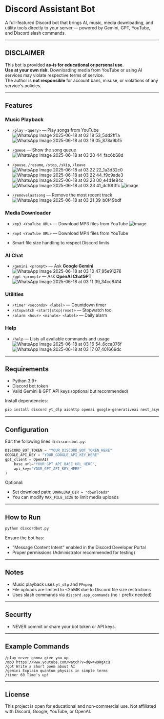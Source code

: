 
# Discord Assistant Bot

A full-featured Discord bot that brings AI, music, media downloading, and utility tools directly to your server — powered by Gemini, GPT, YouTube, and Discord slash commands.

---

## DISCLAIMER

This bot is provided **as-is for educational or personal use**.  
**Use at your own risk.** Downloading media from YouTube or using AI services may violate respective terms of service.  
The author is **not responsible** for account bans, misuse, or violations of any service's policies.

---

## Features

### Music Playback
- `/play <query>` — Play songs from YouTube
  ![WhatsApp Image 2025-06-18 at 03 18 53_5dd2ff1a](https://github.com/user-attachments/assets/1b957178-8b65-4b63-97c3-32020006c221)
  ![WhatsApp Image 2025-06-18 at 03 19 05_878a9b15](https://github.com/user-attachments/assets/9a42a2d7-5ca0-41a6-932c-345337ec8f98)


- `/queue` — Show the song queue
  ![WhatsApp Image 2025-06-18 at 03 20 44_fac6b68d](https://github.com/user-attachments/assets/57c6653d-164f-4f50-8a3e-5b0629286bf4)
- `/pause`, `/resume`, `/stop`, `/skip`, `/leave`
  ![WhatsApp Image 2025-06-18 at 03 22 22_1a3d32c0](https://github.com/user-attachments/assets/112ef69d-6770-4e10-8e9e-903268176ae8)
  ![WhatsApp Image 2025-06-18 at 03 22 44_f9c9ade3](https://github.com/user-attachments/assets/ee9af237-c707-4939-8d3c-dc114ac4edc0)
  ![WhatsApp Image 2025-06-18 at 03 23 00_e4d1e84c](https://github.com/user-attachments/assets/930021e4-246e-4726-a20e-fed368478788)
  ![WhatsApp Image 2025-06-18 at 03 23 41_dc10f3fc](https://github.com/user-attachments/assets/be853704-2cb2-4063-995c-e2e953b6bcf0)
  ![image](https://github.com/user-attachments/assets/9ba529b0-16a3-4208-adfc-ee02053bac1d)



- `/removelastsong` — Remove the most recent track
  ![WhatsApp Image 2025-06-18 at 03 21 39_b0f49bdf](https://github.com/user-attachments/assets/7868a674-4a6e-4791-b3e6-044f8f1ec0c8)


### Media Downloader
- `/mp3 <YouTube URL>` — Download MP3 files from YouTube
  ![image](https://github.com/user-attachments/assets/28181f03-c174-4450-ab6d-0e0cb1ff93c7)

- `/mp4 <YouTube URL>` — Download MP4 files from YouTube 
- Smart file size handling to respect Discord limits

### AI Chat
- `/gemini <prompt>` — Ask **Google Gemini**
  ![WhatsApp Image 2025-06-18 at 03 10 47_95e91276](https://github.com/user-attachments/assets/9b9e4a9e-1507-445a-9d65-14849ed2dd1a)
- `/gpt <prompt>` — Ask **OpenAI ChatGPT**
  ![WhatsApp Image 2025-06-18 at 03 11 39_34cc8414](https://github.com/user-attachments/assets/117cfda4-57c7-47d2-aa28-ce22304ba924)


### Utilities
- `/timer <seconds> <label>` — Countdown timer
- `/stopwatch <start|stop|reset>` — Stopwatch tool
- `/alarm <hour> <minute> <label>` — Daily alarm

### Help
- `/help` — Lists all available commands and usage
  ![WhatsApp Image 2025-06-18 at 03 16 54_6cca076f](https://github.com/user-attachments/assets/cde94776-cd5d-4893-b7cd-a8922d5b3211)
  ![WhatsApp Image 2025-06-18 at 03 17 07_401669dc](https://github.com/user-attachments/assets/241909d2-7df0-425b-b3a6-e6973479ef7e)


---

## Requirements

- Python 3.9+
- Discord bot token
- Valid Gemini & GPT API keys (optional but recommended)

Install dependencies:

```bash
pip install discord yt_dlp aiohttp openai google-generativeai nest_asyncio
````

---

## Configuration

Edit the following lines in `discordbot.py`:

```python
DISCORD_BOT_TOKEN = "YOUR_DISCORD_BOT_TOKEN_HERE"
GOOGLE_API_KEY = "YOUR_GOOGLE_API_KEY_HERE"
gpt_client = OpenAI(
    base_url="YOUR_GPT_API_BASE_URL_HERE",
    api_key="YOUR_GPT_API_KEY_HERE"
)
```

Optional:

* Set download path: `DOWNLOAD_DIR = "downloads"`
* You can modify `MAX_FILE_SIZE` to limit media uploads

---

## How to Run

```bash
python discordbot.py
```

Ensure the bot has:

* "Message Content Intent" enabled in the Discord Developer Portal
* Proper permissions (Administrator recommended for testing)

---

## Notes

* Music playback uses `yt_dlp` and `FFmpeg`
* File uploads are limited to <25MB due to Discord file size restrictions
* Uses slash commands via `discord.app_commands` (no `!` prefix needed)

---

##  Security

* NEVER commit or share your bot token or API keys.

---

## Example Commands

```text
/play never gonna give you up
/mp3 https://www.youtube.com/watch?v=dQw4w9WgXcQ
/gpt Write a short poem about AI
/gemini Explain quantum physics in simple terms
/timer 60 Time’s up!
```

---

## License

This project is open for educational and non-commercial use.
Not affiliated with Discord, Google, YouTube, or OpenAI.


